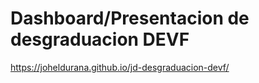 # Dashboard/Presentacion de desgraduacion DEVF

https://joheldurana.github.io/jd-desgraduacion-devf/
